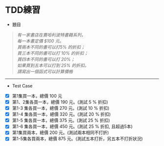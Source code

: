 # TDD練習

* 題目
>*有一家書店在賣哈利波特書籍系列，<br>
>每一本書定價 $100 元。<br>
>買兩本不同的書可以打5% 的折扣；<br>
>買三本不同的書可以打 10% 的折扣；<br>
>買四本不同的書可以打 20%；<br>
>如果買到五本可以打到 25% 的折扣。<br>
>請寫出一個函式可以計算價格*<br>


---
* Test Case
- [x] 第1集買一本，總價 100 元<br>                          
- [x] 第1、2集各買一本，總價 190 元。(測試 5 % 折扣)<br>
- [x] 第1-3 集各買一本，總價 270 元。(測試 10 % 折扣)<br>
- [x] 第1-4 集各買一本，總價 320 元。(測試 20 % 折扣)<br>
- [x] 第1-5 集各買一本，總價 375 元。(測試 25 % 折扣)<br>
- [x] 第1-6 集各買一本，總價 450 元。(測試 25 % 折扣, 且超過5本)<br>
- [x] 第1集買兩本，總價 200 元。(測試兩本相同不打折)<br>
- [x] 第1-5集各買兩本，總價 875 元。(測試五本打折，另五本不打折狀況)<br>
